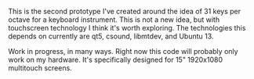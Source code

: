 This is the second prototype I've created around the idea of 31 keys per octave
for a keyboard instrument. This is not a new idea, but with touchscreen
technology I think it's worth exploring. The technologies this depends on
currently are qt5, csound, libmtdev, and Ubuntu 13.

Work in progress, in many ways. Right now this code will probably only work
on my hardware. It's specifically designed for 15" 1920x1080 multitouch screens.
